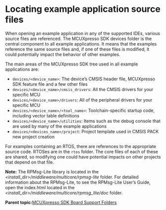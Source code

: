 # Locating example application source files

When opening an example application in any of the supported IDEs, various source files are referenced. The MCUXpresso SDK devices folder is the central component to all example applications. It means that the examples reference the same source files and, if one of these files is modified, it could potentially impact the behavior of other examples.

The main areas of the MCUXpresso SDK tree used in all example applications are:

-   `devices/<device_name>`: The device’s CMSIS header file, MCUXpresso SDK feature file and a few other files
-   `devices/<device_name>/cmsis_drivers`: All the CMSIS drivers for your specific MCU
-   `devices/<device_name>/drivers`: All of the peripheral drivers for your specific MCU
-   `devices/<device_name>/<tool_name>`: Toolchain-specific startup code, including vector table definitions
-   `devices/<device_name>/utilities`: Items such as the debug console that are used by many of the example applications
-   `devices/<devices_name>/project`: Project template used in CMSIS PACK new project creation

For examples containing an RTOS, there are references to the appropriate source code. RTOSes are in the `rtos` folder. The core files of each of these are shared, so modifying one could have potential impacts on other projects that depend on that file.

**Note:** The RPMsg-Lite library is located in the *<install\_dir\>/middleware/multicore/rpmsg-lite* folder. For detailed information about the RPMsg-Lite, to see the RPMsg-Lite User’s Guide, open the index.html located in the *<install\_dir\>/middleware/multicore/rpmsg\_lite/doc* folder.

**Parent topic:**[MCUXpresso SDK Board Support Folders](../topics/mcuxpresso_sdk_board_support_folders.md)

